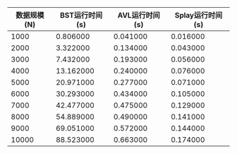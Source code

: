 | 数据规模(N) | BST运行时间(s) | AVL运行时间(s) | Splay运行时间(s) |
|---|---|---|---|
| 1000 | 0.806000 | 0.041000 | 0.016000 |
| 2000 | 3.322000 | 0.134000 | 0.043000 |
| 3000 | 7.432000 | 0.193000 | 0.056000 |
| 4000 | 13.162000 | 0.240000 | 0.076000 |
| 5000 | 20.971000 | 0.277000 | 0.071000 |
| 6000 | 30.293000 | 0.434000 | 0.105000 |
| 7000 | 42.477000 | 0.475000 | 0.129000 |
| 8000 | 54.889000 | 0.490000 | 0.141000 |
| 9000 | 69.051000 | 0.572000 | 0.144000 |
| 10000 | 88.523000 | 0.663000 | 0.174000 |